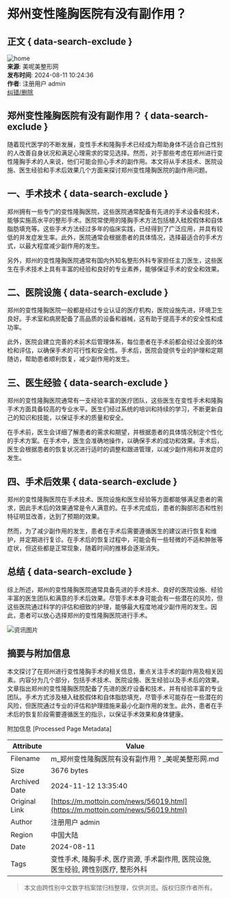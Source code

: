 # 郑州变性隆胸医院有没有副作用？

## 正文 { data-search-exclude }


![home](/static/picture/mianbaoxie.png)  
**来源**: 美呢美整形网  
**发布时间**: 2024-08-11 10:24:36  
**作者**: 注册用户 admin  
[纠错/删除](http://wpa.qq.com/msgrd?v=3&uin=1984511024&site=qq&menu=yes)

## 郑州变性隆胸医院有没有副作用？ { data-search-exclude }

随着现代医学的不断发展，变性手术和隆胸手术已经成为帮助身体不适合自己性别的人改善自身状况和满足心理需求的常见选择。然而，对于那些考虑在郑州进行变性隆胸手术的人来说，他们可能会担心手术的副作用。本文将从手术技术、医院设施、医生经验和手术后效果几个方面来探讨郑州变性隆胸医院的副作用问题。

## 一、手术技术 { data-search-exclude }

郑州拥有一些专门的变性隆胸医院，这些医院通常配备有先进的手术设备和技术，能够实施高水平的整形手术。医院常使用的隆胸手术方法包括植入硅胶假体和自体脂肪填充等。这些手术方法经过多年的临床实践，已经得到了广泛应用，并具有较低的并发症发生率。此外，医院通常会根据患者的具体情况，选择最适合的手术方式，以最大程度减少副作用的发生。

另外，郑州的变性隆胸医院通常有国内外知名整形外科专家担任主刀医生，这些医生在手术技术上具有丰富的经验和良好的专业素养，能够保证手术的安全和效果。

## 二、医院设施 { data-search-exclude }

郑州的变性隆胸医院一般都是经过专业认证的医疗机构，医院设施先进，环境卫生良好。手术室和病房配备了高品质的设备和器械，这有助于提高手术的安全性和成功率。

此外，医院会建立完善的术前术后管理体系，每位患者在手术前都会经过全面的体检和评估，以确保手术的可行性和安全性。手术后，医院会提供专业的护理和定期随访，帮助患者顺利恢复，减少副作用的发生。

## 三、医生经验 { data-search-exclude }

郑州的变性隆胸医院通常有一支经验丰富的医疗团队，这些医生在变性手术和隆胸手术方面具备较高的专业水平。医生们经过系统的培训和持续的学习，不断更新自己的知识和技能，以保证手术的质量和安全。

在手术前，医生会详细了解患者的需求和期望，并根据患者的具体情况制定个性化的手术方案。在手术中，医生会准确地操作，以确保手术的成功和效果。手术后，医生会根据患者的恢复状况进行适时的调整和跟进管理，以减少副作用和并发症的发生。

## 四、手术后效果 { data-search-exclude }

郑州的变性隆胸医院在手术技术、医院设施和医生经验等方面都能够满足患者的需求，因此手术后的效果通常是令人满意的。在手术完成后，患者的胸部形态和性别特征明显改善，达到了预期的效果。

然而，为了减少副作用的发生，患者在手术后需要遵循医生的建议进行恢复和维护，并定期进行复诊。在手术后的恢复过程中，可能会有一些轻微的不适和肿胀等症状，但这些都是正常现象，随着时间的推移会逐渐消失。

## 总结 { data-search-exclude }

综上所述，郑州的变性隆胸医院通常具备先进的手术技术、良好的医院设施、经验丰富的医生团队和满意的手术后效果。尽管手术本身可能会有一些潜在的风险，但这些医院通过科学的评估和细致的护理，能够最大程度地减少副作用的发生。因此，患者可以放心选择郑州的变性隆胸医院进行手术。

![资讯图片](/static/picture/zixun.jpg)

## 摘要与附加信息

<!-- tcd_abstract -->
本文探讨了在郑州进行变性隆胸手术的相关信息，重点关注手术的副作用及相关因素。内容分为几个部分，包括手术技术、医院设施、医生经验以及手术后的效果。文章指出郑州的变性隆胸医院配备了先进的医疗设备和技术，并有经验丰富的专业团队。手术方式涉及植入硅胶假体和自体脂肪填充，尽管手术可能存在一些潜在的风险，但医院通过专业的评估和护理措施来最小化副作用的发生。此外，患者在手术后的恢复阶段需要遵循医生的指示，以保证手术效果和身体健康。
<!-- tcd_abstract_end -->

附加信息 [Processed Page Metadata]

| Attribute       | Value                                  |
|-----------------|----------------------------------------|
| Filename        | m_郑州变性隆胸医院有没有副作用？_美呢美整形网.md                             |
| Size            | 3676 bytes                           |
| Archived Date   | 2024-11-12 13:35:40                             |
| Original Link   | [https://m.mottoin.com/news/56019.html](https://m.mottoin.com/news/56019.html)                       |
| Author          | 注册用户 admin                               |
| Region          | 中国大陆                               |
| Date            | 2024-08-11                                 |
| Tags            | 变性手术, 隆胸手术, 医疗资源, 手术副作用, 医院设施, 医生经验, 跨性别医疗, 整形外科                                 |
>
> 本文由跨性别中文数字档案馆归档整理，仅供浏览。版权归原作者所有。
>